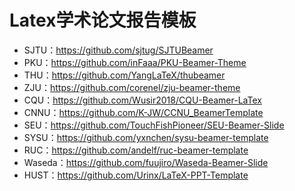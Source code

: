 # Latex学术论文报告模板


- SJTU：https://github.com/sjtug/SJTUBeamer
- PKU：https://github.com/inFaaa/PKU-Beamer-Theme
- THU：https://github.com/YangLaTeX/thubeamer
- ZJU：https://github.com/corenel/zju-beamer-theme
- CQU：https://github.com/Wusir2018/CQU-Beamer-LaTex
- CNNU：https://github.com/K-JW/CCNU_BeamerTemplate
- SEU：https://github.com/TouchFishPioneer/SEU-Beamer-Slide
- SYSU：https://github.com/yxnchen/sysu-beamer-template
- RUC：https://github.com/andelf/ruc-beamer-template
- Waseda：https://github.com/fuujiro/Waseda-Beamer-Slide
- HUST：https://github.com/Urinx/LaTeX-PPT-Template
